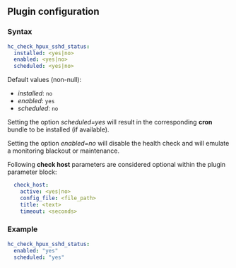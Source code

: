 ## Plugin configuration

### Syntax

```yaml
hc_check_hpux_sshd_status:
  installed: <yes|no>    
  enabled: <yes|no>
  scheduled: <yes|no>
```

Default values (non-null):
* *installed*: `no`
* *enabled*: `yes`
* *scheduled*: `no`

Setting the option *scheduled=yes* will result in the corresponding **cron** bundle to be installed (if available).

Setting the option *enabled=no* will disable the health check and will emulate a monitoring blackout or maintenance.

Following **check host** parameters are considered optional within the plugin parameter block:

```yaml
  check_host:
    active: <yes|no>
    config_file: <file_path>
    title: <text>
    timeout: <seconds>
```

### Example

```yaml
hc_check_hpux_sshd_status:
  enabled: "yes"
  scheduled: "yes"
```

